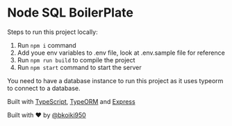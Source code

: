 # Node SQL BoilerPlate

Steps to run this project locally:

1. Run `npm i` command
2. Add youe env variables to .env file, look at .env.sample file for reference
3. Run `npm run build` to compile the project
4. Run `npm start` command  to start the server

You need to have a database instance to run this project as it uses typeorm to connect to a database.

Built with [TypeScript](https://www.typescriptlang.org/), [TypeORM](https://typeorm.io/) and [Express](https://expressjs.com/)

Built with ❤️ by [@bkoiki950](https://twitter.com/bkoiki950)
